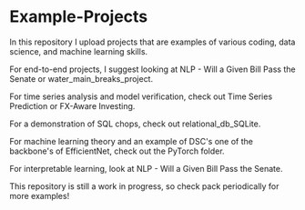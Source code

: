# Example-Projects
In this repository I upload projects that are examples of various coding, data science, and machine learning skills.

For end-to-end projects, I suggest looking at NLP - Will a Given Bill Pass the Senate or water_main_breaks_project.

For time series analysis and model verification, check out Time Series Prediction or FX-Aware Investing.

For a demonstration of SQL chops, check out relational_db_SQLite.

For machine learning theory and an example of DSC's one of the backbone's of EfficientNet, check out the PyTorch folder.

For interpretable learning, look at NLP - Will a Given Bill Pass the Senate.

This repository is still a work in progress, so check pack periodically for more examples!

